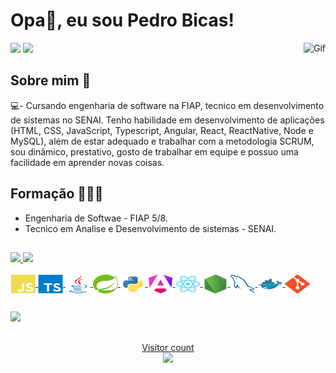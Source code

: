 # Opa👋, eu sou Pedro Bicas!
  <a href = "mailto:pedrobicascouto@hotmail.com"><img src="https://img.shields.io/badge/-Gmail-%23333?style=for-the-badge&logo=gmail&logoColor=white" target="_blank"></a>
  <a href="https://www.linkedin.com/in/pedro-bicas-89664521a/" target="_blank"><img src="https://img.shields.io/badge/-LinkedIn-%230077B5?style=for-the-badge&logo=linkedin&logoColor=white" target="_blank"></a> 
<img align="right" alt="Gif"  src="https://cdn.discordapp.com/attachments/905749782721597455/920105226529300560/AdeptGreatBactrian-max-1mb.gif">

## Sobre mim 🤖


💻- Cursando engenharia de software na FIAP, tecnico em desenvolvimento de sistemas no SENAI. Tenho habilidade em desenvolvimento de aplicações (HTML, CSS, JavaScript, Typescript, Angular, React, ReactNative, Node e MySQL), além de estar adequado e trabalhar com a metodologia SCRUM, sou dinâmico, prestativo, gosto de trabalhar em equipe e possuo uma facilidade em aprender novas coisas.

## Formação 👨🏻‍💻
- Engenharia de Softwae - FIAP 5/8.
- Tecnico em Analise e Desenvolvimento de sistemas - SENAI.
##
<div align="left">
  <a href="https://github.com/PedroBicas">
  <img height="180em" src="https://github-readme-stats.vercel.app/api?username=PedroBicas&show_icons=true&theme=github_dark&include_all_commits=true&count_private=true"/>
  <img height="180em" src="https://github-readme-stats.vercel.app/api/top-langs/?username=PedroBicas&layout=compact&langs_count=7&theme=github_dark"/>
</div>
<div style="display: inline_block"><br>
  <img align="center" alt="Js" height="30" width="40" src="https://raw.githubusercontent.com/devicons/devicon/master/icons/javascript/javascript-plain.svg">
  <img align="center" alt="Ts" height="30" width="40" src="https://raw.githubusercontent.com/devicons/devicon/master/icons/typescript/typescript-original.svg">
    <img align="center" alt="Java Spring Boot" height="30" width="40" src="https://raw.githubusercontent.com/devicons/devicon/master/icons/java/java-original.svg">
  <img align="center" alt="Java" height="30" width="40" src="https://raw.githubusercontent.com/devicons/devicon/master/icons/spring/spring-original.svg">
  <img align="center" alt="Python" height="30" width="40" src="https://raw.githubusercontent.com/devicons/devicon/master/icons/python/python-original.svg">
  <img align="center" alt="Angular" height="30" width="40" src="https://raw.githubusercontent.com/devicons/devicon/master/icons/angular/angular-original.svg">
  <img align="center" alt="React" height="30" width="40" src="https://raw.githubusercontent.com/devicons/devicon/master/icons/react/react-original.svg">
  <img align="center" alt="Node" height="30" width="40" src="https://raw.githubusercontent.com/devicons/devicon/master/icons/nodejs/nodejs-original.svg">
  <img align="center" alt="MySQL" height="30" width="40" src="https://raw.githubusercontent.com/devicons/devicon/master/icons/mysql/mysql-original.svg">
   

  <img align="center" alt="Dcoker" height="30" width="40" src="https://raw.githubusercontent.com/devicons/devicon/master/icons/docker/docker-original.svg">
  <img align="center" alt="Git" height="30" width="40" src="https://raw.githubusercontent.com/devicons/devicon/master/icons/git/git-original.svg">
</div>
    
## 

![](https://github-profile-trophy.vercel.app/?username=pedrobicas&theme=nord&no-frame=false&no-bg=false&margin-w=4)

##
 <p align="center"> 
  Visitor count<br>
  <img src="https://profile-counter.glitch.me/pedrobicas/count.svg" />
</p>
